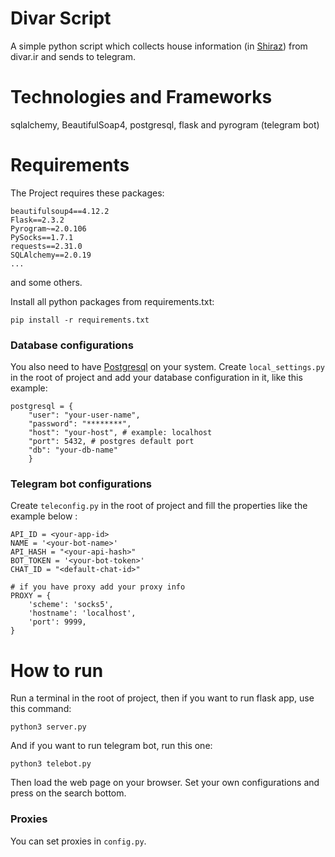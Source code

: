 # Divar Script
A simple python script which collects house information (in [Shiraz](https://en.wikipedia.org/wiki/Shiraz)) from divar.ir and sends to telegram.

# Technologies and Frameworks
sqlalchemy, BeautifulSoap4, postgresql, flask and pyrogram (telegram bot)

# Requirements
The Project requires these packages:
```
beautifulsoup4==4.12.2
Flask==2.3.2
Pyrogram~=2.0.106
PySocks==1.7.1
requests==2.31.0
SQLAlchemy==2.0.19
...
```
and some others.

Install all python packages from requirements.txt:
```
pip install -r requirements.txt
```
### Database configurations
You also need to have [Postgresql](https://www.postgresql.org/) on your system. Create `local_settings.py` in the root of project and add your database configuration in it, like this example:
```
postgresql = {
    "user": "your-user-name",
    "password": "********",
    "host": "your-host", # example: localhost
    "port": 5432, # postgres default port
    "db": "your-db-name"
    }
```

### Telegram bot configurations
Create `teleconfig.py` in the root of project and fill the properties like the example below :
```
API_ID = <your-app-id>
NAME = '<your-bot-name>'
API_HASH = "<your-api-hash>"
BOT_TOKEN = '<your-bot-token>'
CHAT_ID = "<default-chat-id>"

# if you have proxy add your proxy info
PROXY = {
    'scheme': 'socks5',
    'hostname': 'localhost',
    'port': 9999,
}

```

# How to run

Run a terminal in the root of project, then if you want to run flask app, use this command:
```
python3 server.py 
```
And if you want to run telegram bot, run this one:
```
python3 telebot.py
```

Then load the web page on your browser. Set your own configurations and press on the search bottom.

### Proxies
You can set proxies in `config.py`.
